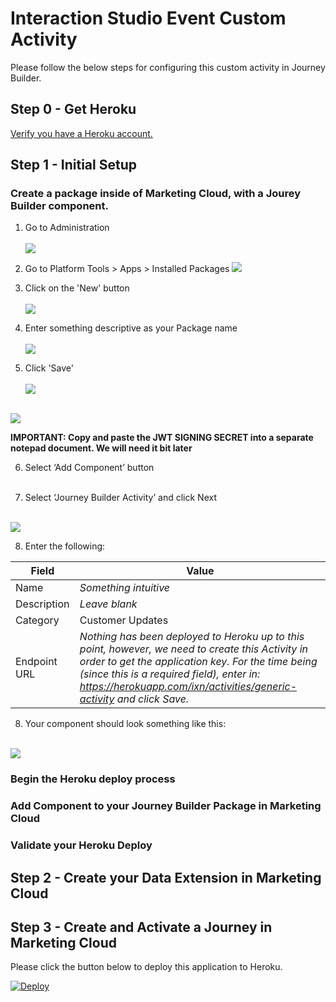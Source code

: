 <!-- Headings -->
# Interaction Studio Event Custom Activity

<p>Please follow the below steps for configuring this custom activity in Journey Builder.</p>

## Step 0 - Get Heroku

[Verify you have a Heroku account.](https://www.heroku.com)

## Step 1 - Initial Setup

### Create a package inside of Marketing Cloud, with a Jourey Builder component.

1. Go to Administration<br><br>
![](static/documentation/1.png)

2. Go to Platform Tools > Apps > Installed Packages
![](static/documentation/2.png)

3. Click on the 'New' button<br><br>
![](static/documentation/3.png)

4. Enter something descriptive as your Package name<br><br>
![](static/documentation/4.png)

5. Click 'Save'<br><br> 
![](static/documentation/5.png)<br><br>

![](static/documentation/6.png)

**IMPORTANT: Copy and paste the JWT SIGNING SECRET into a separate notepad document. We will need it bit later** 

6. Select ‘Add Component’ button<br><br>

7. Select ‘Journey Builder Activity’ and click Next<br><br>

![](static/documentation/7.png)

8. Enter the following:

 Field | Value  |
| ------ | --------- |
| Name | *Something intuitive*|
| Description | *Leave blank* |
| Category | Customer Updates |
| Endpoint URL | *Nothing has been deployed to Heroku up to this point, however, we need to create this Activity in order to get the application key. For the time being (since this is a required field), enter in: https://herokuapp.com/ixn/activities/generic-activity and click Save.*|

8. Your component should look something like this:<br><br>

![](static/documentation/9.png)


### Begin the Heroku deploy process

### Add Component to your Journey Builder Package in Marketing Cloud

### Validate your Heroku Deploy

## Step 2 - Create your Data Extension in Marketing Cloud

## Step 3 - Create and Activate a Journey in Marketing Cloud

<p>Please click the button below to deploy this application to Heroku.</p>

[![Deploy](https://www.herokucdn.com/deploy/button.svg)](https://heroku.com/deploy)